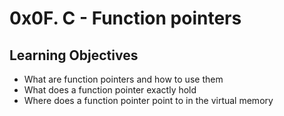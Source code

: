 # 0x0F. C - Function pointers

## Learning Objectives

* What are function pointers and how to use them
* What does a function pointer exactly hold
* Where does a function pointer point to in the virtual memory
